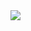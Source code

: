 <img src="https://fustyles.github.io/BlocklyResearch/Flydown/fuFieldBlocks_20220830/img/fuFieldBlocks.png">
